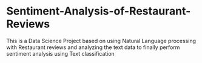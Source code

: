 # Sentiment-Analysis-of-Restaurant-Reviews
This is a Data Science Project based on using Natural Language processing with Restaurant reviews and analyzing the text data to finally perform sentiment analysis using Text classification
